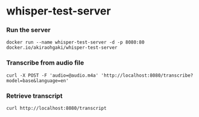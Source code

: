 # whisper-test-server

### Run the server

```
docker run --name whisper-test-server -d -p 8080:80 docker.io/akiraohgaki/whisper-test-server
```

### Transcribe from audio file

```
curl -X POST -F 'audio=@audio.m4a' 'http://localhost:8080/transcribe?model=base&language=en'
```

### Retrieve transcript

```
curl http://localhost:8080/transcript
```
